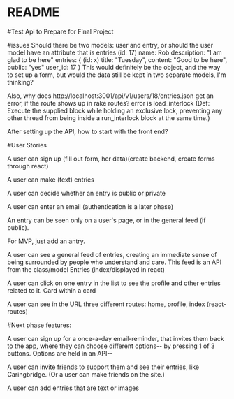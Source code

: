 # README

#Test Api to Prepare for Final Project 


#issues
Should there be two models: user and entry, or should the user model have an attribute that is entries
(id: 17)
name: Rob
description: "I am glad to be here"
entries: {
  (id: x)
  title: "Tuesday",
  content: "Good to be here",
  public: "yes"
  user_id: 17
  }
This would definitely be the object, and the way to set up a form, but would the data still be kept in two separate models, I'm thinking? 

Also, why does http://localhost:3001/api/v1/users/18/entries.json
get an error, if the route shows up in rake routes? 
    error is load_interlock (Def: Execute the supplied block while holding an exclusive lock, preventing any other thread from being inside a run_interlock block at the same time.)

After setting up the API, how to start with the front end? 
  

#User Stories

A user can sign up (fill out form, her data)(create backend, create forms through react)

A user can make (text) entries

A user can decide whether an entry is public or private

A user can enter an email (authentication is a later phase)

An entry can be seen only on a user's page, or in the general feed (if public).
 
For MVP, just add an antry. 

A user can see a general feed of entries, creating an immediate sense of being surrounded by people who understand and care. This feed is an API from the class/model Entries (index/displayed in react)

A user can click on one entry in the list to see the profile and other entries related to it. Card within a card 

A user can see in the URL three different routes: home, profile, index (react-routes)



#Next phase features:

A user can sign up for a once-a-day email-reminder, that invites them back to the app, where they can choose different options-- by pressing 1 of 3 buttons. Options are held in an API--  

A user can invite friends to support them and see their entries, like Caringbridge. (Or a user can make friends on the site.)

A user can add entries that are text or images
